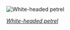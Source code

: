 
![White-headed petrel](https://upload.wikimedia.org/wikipedia/commons/thumb/e/ef/File-Pterodroma_lessonii_in_flight_1_-_SE_Tasmania_2019.jpg/600px-File-Pterodroma_lessonii_in_flight_1_-_SE_Tasmania_2019.jpg)

*[White-headed petrel](https://wikipedia.org/wiki/File:File-Pterodroma_lessonii_in_flight_1_-_SE_Tasmania_2019.jpg)*
